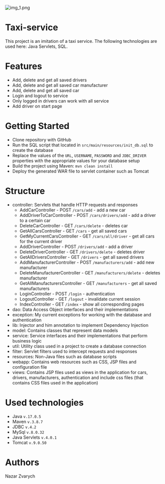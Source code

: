 ﻿![img_1.png](img_1.png)
# Taxi-service
This project is an imitation of a taxi service. The following technologies are used here: Java Servlets, SQL.
# Features
* Add, delete and get all saved drivers
* Add, delete and get all saved car manufacturer
* Add, delete and get all saved car
* Login and logout to service
* Only logged in drivers can work with all service
* Add driver on start page
# Getting Started
* Clone repository with GitHub
* Run the SQL script that located in ```src/main/resources/init_db.sql``` to create the database
* Replace the values of the ```URL```, ```USERNAME```, ```PASSWORD``` and ```JDBC_DRIVER``` properties with the appropriate values for your database setup
* Build the project using Maven: ```mvn clean install```
* Deploy the generated WAR file to servlet container such as Tomcat
# Structure
* controller: Servlets that handle HTTP requests and responses
  - AddCarController - POST ```/cars/add``` - add a new car
  - AddDriverToCarController - POST ```/cars/drivers/add``` - add a driver to a certain car
  - DeleteCarController - GET ```/cars/delete``` - deletes car
  - GetAllCarsController - GET ```/cars``` - get all saved cars
  - GetMyCurrentCarsController - GET ```/cars/all/driver``` - get all cars for the current driver
  - AddDriverController - POST ```/drivers/add``` - add a driver
  - DeleteDriverController - GET ```/drivers/delete``` - deletes driver
  - GetAllDriversController - GET ```/drivers``` - get all saved drivers
  - AddManufacturerController - POST ```/manufacturers/add``` - add new manufacturer
  - DeleteManufacturerController - GET ```/manufacturers/delete``` - deletes manufacturer
  - GetAllManufacturersController - GET ```/manufacturers``` - get all saved manufacturers
  - LoginController - POST ```/login``` - authentication
  - LogoutController - GET ```/logout``` - invalidate current session
  - IndexController - GET ```/index``` - show all corresponding pages
* dao: Data Access Object interfaces and their implementations
* exception: My current exceptions for working with the database and authentication
* lib: Injector and him annotation to implement Dependency Injection 
* model: Contains classes that represent data models
* service: Service interfaces and their implementations that perform business logic
* util: Utility class used in a project to create a database connection
* filter: Servlet filters used to intercept requests and responses
* resources: Non-Java files such as database scripts
* webapp: Contains web resources such as CSS, JSP files and configuration file
* views: Contains JSP files used as views in the application for cars, drivers, manufacturers, authentication and include css files (that contains CSS files used in the application)
# Used technologies
* Java ```v.17.0.5```
* Maven ```v.3.8.7```
* JDBC ```v.4.2```
* MySql ```v.8.0.32```
* Java Servlets ```v.4.0.1```
* Tomcat ```v.9.0.50```
# Authors
Nazar Zvarych

